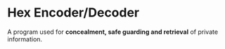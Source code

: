 # Hex Encoder/Decoder
A program used for **concealment, safe guarding and retrieval** of private information.
